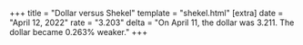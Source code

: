 +++
title = "Dollar versus Shekel"
template = "shekel.html"
[extra]
date = "April 12, 2022"
rate = "3.203"
delta = "On April 11, the dollar was 3.211. The dollar became 0.263% weaker."
+++
